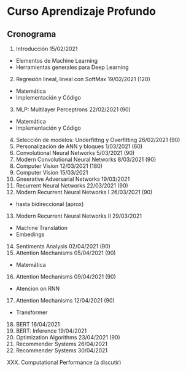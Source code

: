 # Curso Aprendizaje Profundo
## Cronograma

1. Introducción 15/02/2021
  * Elementos de Machine Learning
  * Herramientas generales para Deep Learning 
2. Regresión lineal, lineal con SoftMax 19/02/2021 (120)
  * Matemática 
  * Implementación y Código 
3. MLP: Multilayer Perceptrons 22/02/2021 (90)
  * Matemática
  * Implementación y Código
4. Selección de modelos: Underfittng y Overfitting 26/02/2021 (90)
5. Personalización de ANN y bloques 1/03/2021 (60)
6. Convolutional Neural Networks 5/03/2021 (90)
7. Modern Convolutional Neural Networks 8/03/2021 (90)
8. Computer Vision 12/03/2021 (180)
9. Computer Vision 15/03/2021
10. Gneerative Adversarial Networks 19/03/2021
11. Recurrent Neural Networks 22/03/2021                  (90)
12. Modern Recurrent Neural Networks I 26/03/2021         (90)
  * hasta bidireccional (aprox)
13. Modern Recurrent Neural Networks II 29/03/2021
  * Machine Translation
  * Embedings
14. Sentiments Analysis  02/04/2021 (90)
15. Attention Mechanisms 05/04/2021 (90)
  * Matemática
16. Attention Mechanisms 09/04/2021 (90)
  * Atencion on RNN
17. Attention Mechanisms 12/04/2021 (90)
  * Transformer
18. BERT 16/04/2021
19. BERT: Inference 19/04/2021
20. Optimization Algorithms 23/04/2021 (90)
21. Recommender Systems 26/04/2021
22. Recommender Systems 30/04/2021

XXX. Computational Performance (a discutir)

